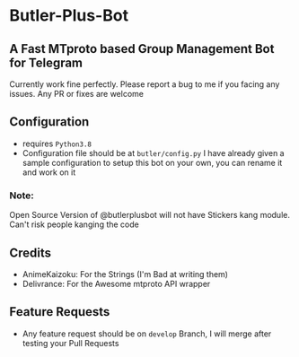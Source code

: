 # Butler-Plus-Bot

## A Fast MTproto based Group Management Bot for Telegram
Currently work fine perfectly. Please report a bug to me if you facing any issues. Any PR or fixes are welcome

## Configuration
- requires `Python3.8`
- Configuration file should be at `butler/config.py`
I have already given a sample configuration to setup this bot on your own, you can rename it and work on it

### Note:
Open Source Version of @butlerplusbot will not have Stickers kang module. Can't risk people kanging the code

## Credits
- AnimeKaizoku: For the Strings (I'm Bad at writing them)
- Delivrance: For the Awesome mtproto API wrapper

## Feature Requests
- Any feature request should be on `develop` Branch, I will merge after testing your Pull Requests